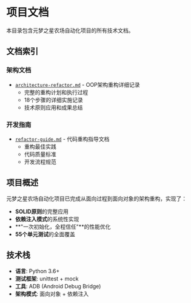 # 项目文档

本目录包含元梦之星农场自动化项目的所有技术文档。

## 文档索引

### 架构文档
- [`architecture-refactor.md`](architecture-refactor.md) - OOP架构重构详细记录
  - 完整的重构计划和执行过程
  - 18个步骤的详细实施记录
  - 技术原则应用和成果总结

### 开发指南
- [`refactor-guide.md`](refactor-guide.md) - 代码重构指导文档
  - 重构最佳实践
  - 代码质量标准
  - 开发流程规范

## 项目概述

元梦之星农场自动化项目已完成从面向过程到面向对象的架构重构，实现了：

- **SOLID原则**的完整应用
- **依赖注入模式**的系统性实现  
- **"一次初始化，全程信任"**的性能优化
- **55个单元测试**的全面覆盖

## 技术栈

- **语言**: Python 3.6+
- **测试框架**: unittest + mock
- **工具**: ADB (Android Debug Bridge)
- **架构模式**: 面向对象 + 依赖注入